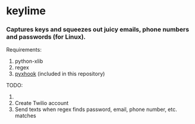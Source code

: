 # keylime
### Captures keys and squeezes out juicy emails, phone numbers and passwords (for Linux).

Requirements:

1. python-xlib
2. regex
3. [pyxhook](https://github.com/JeffHoogland/pyxhook) (included in this repository)

TODO:

1. 
2. Create Twilio account
3. Send texts when regex finds password, email, phone number, etc. matches

